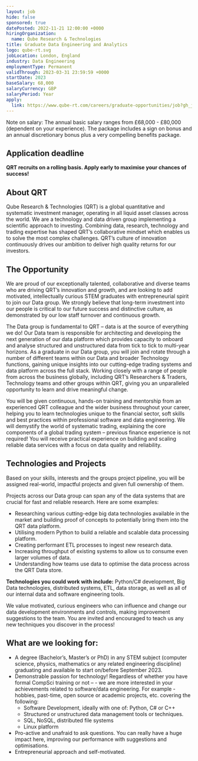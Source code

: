 ```yaml
---
layout: job
hide: false
sponsored: true
datePosted: 2022-11-21 12:00:00 +0000
hiringOrganization:
  name: Qube Research & Technologies
title: Graduate Data Engineering and Analytics
logo: qube-rt.svg
jobLocation: London, England
industry: Data Engineering
employmentType: Permanent
validThrough: 2023-03-31 23:59:59 +0000
startDate: 2023
baseSalary: 68,000
salaryCurrency: GBP
salaryPeriod: Year
apply:
  link: https://www.qube-rt.com/careers/graduate-opportunities/job?gh_jid=6495191002
---
```


Note on salary: The annual basic salary ranges from £68,000 - £80,000 (dependent on your experience). The package includes a sign on bonus and an annual discretionary bonus plus a very compelling benefits package.

## Application deadline
**QRT recruits on a rolling basis. Apply early to maximise your chances of success!**

## About QRT
Qube Research & Technologies (QRT) is a global quantitative and systematic investment manager, operating in all liquid asset classes across the world. We are a technology and data driven group implementing a scientific approach to investing. Combining data, research, technology and trading expertise has shaped QRT’s collaborative mindset which enables us to solve the most complex challenges. QRT’s culture of innovation continuously drives our ambition to deliver high quality returns for our investors.

## The Opportunity
We are proud of our exceptionally talented, collaborative and diverse teams who are driving QRT’s innovation and growth, and are looking to add motivated, intellectually curious STEM graduates with entrepreneurial spirit to join our Data group. We strongly believe that long-term investment into our people is critical to our future success and distinctive culture, as demonstrated by our low staff turnover and continuous growth.

The Data group is fundamental to QRT – data is at the source of everything we do! Our Data team is responsible for architecting and developing the next generation of our data platform which provides capacity to onboard and analyse structured and unstructured data from tick to tick to multi-year horizons. As a graduate in our Data group, you will join and rotate through a number of different teams within our Data and broader Technology functions, gaining unique insights into our cutting-edge trading systems and data platform across the full stack. Working closely with a range of people from across the business globally, including QRT’s Researchers & Traders, Technology teams and other groups within QRT, giving you an unparalleled opportunity to learn and drive meaningful change.

You will be given continuous, hands-on training and mentorship from an experienced QRT colleague and the wider business throughout your career, helping you to learn technologies unique to the financial sector, soft skills and best practices within professional software and data engineering. We will demystify the world of systematic trading, explaining the core components of a global trading system – previous finance experience is not required! You will receive practical experience on building and scaling reliable data services with a focus on data quality and reliability.


## Technologies and Projects
Based on your skills, interests and the groups project pipeline, you will be assigned real-world, impactful projects and given full ownership of them.

Projects across our Data group can span any of the data systems that are crucial for fast and reliable research. Here are some examples:
- Researching various cutting-edge big data technologies available in the market and building proof of concepts to potentially bring them into the QRT data platform.
- Utilising modern Python to build a reliable and scalable data processing platform.
- Creating performant ETL processes to ingest new research data.
- Increasing throughput of existing systems to allow us to consume even larger volumes of data.
- Understanding how teams use data to optimise the data process across the QRT Data store.

**Technologies you could work with include:** Python/C# development, Big Data technologies, distributed systems, ETL, data storage, as well as all of our internal data and software engineering tools.

We value motivated, curious engineers who can influence and change our data development environments and controls, making improvement suggestions to the team. You are invited and encouraged to teach us any new techniques you discover in the process!


## What are we looking for:
- A degree (Bachelor’s, Master’s or PhD) in any STEM subject (computer science, physics, mathematics or any related engineering discipline) graduating and available to start on/before September 2023.
- Demonstrable passion for technology! Regardless of whether you have formal CompSci training or not – - we are more interested in your achievements related to software/data engineering. For example - hobbies, past-time, open source or academic projects, etc. covering the following:
  - Software Development, ideally with one of: Python, C# or C++
  - Structured or unstructured data management tools or techniques.
  - SQL, NoSQL, distributed file systems
  - Linux platform
- Pro-active and unafraid to ask questions. You can really have a huge impact here, improving our performance with suggestions and optimisations.
- Entrepreneurial approach and self-motivated.
